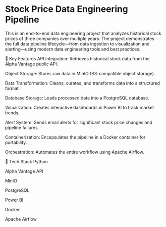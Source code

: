 # Stock Price Data Engineering Pipeline
This is an end-to-end data engineering project that analyzes historical stock prices of three companies over multiple years. The project demonstrates the full data pipeline lifecycle—from data ingestion to visualization and alerting—using modern data engineering tools and best practices.

🔧 Key Features
API Integration: Retrieves historical stock data from the Alpha Vantage public API.

Object Storage: Stores raw data in MinIO (S3-compatible object storage).

Data Transformation: Cleans, curates, and transforms data into a structured format.

Database Storage: Loads processed data into a PostgreSQL database.

Visualization: Creates interactive dashboards in Power BI to track market trends.

Alert System: Sends email alerts for significant stock price changes and pipeline failures.

Containerization: Encapsulates the pipeline in a Docker container for portability.

Orchestration: Automates the entire workflow using Apache Airflow.

🚀 Tech Stack
Python

Alpha Vantage API

MinIO

PostgreSQL

Power BI

Docker

Apache Airflow

